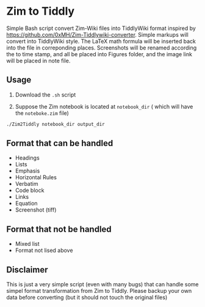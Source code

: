 # Zim to Tiddly
Simple Bash script convert Zim-Wiki files into TiddlyWiki format inspired by https://github.com/0xMH/Zim-Tiddlywiki-converter. Simple markups will convert into TiddlyWiki style. The LaTeX math formula will be inserted back into the file in correponding places. Screenshots will be renamed according the to time stamp, and all be placed into Figures folder, and the image link will be placed in note file. 

## Usage

1. Download the `.sh` script

2. Suppose the Zim notebook is located at `notebook_dir` ( which will have the `noteboke.zim` file)
```bash
./Zim2Tiddly notebook_dir output_dir
```

## Format that can be handled

- Headings
- Lists
- Emphasis
- Horizontal Rules
- Verbatim
- Code block
- Links
- Equation
- Screenshot (tiff)

## Format that not be handled

- Mixed list
- Format not lised above

## Disclaimer

This is just a very simple script (even with many bugs) that can handle some simpel format transformation from Zim to Tiddly. Please backup your own data before converting (but it should not touch the original files)
